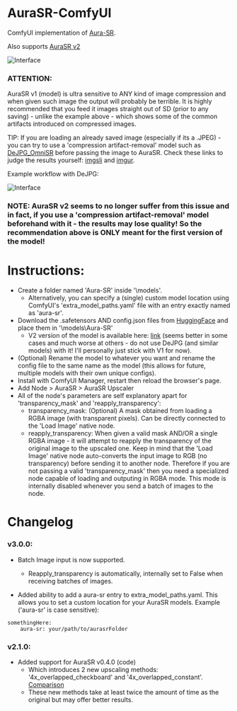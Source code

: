# AuraSR-ComfyUI
ComfyUI implementation of [Aura-SR](https://github.com/fal-ai/aura-sr).

Also supports [AuraSR v2](https://huggingface.co/fal/AuraSR-v2)

![Interface](nodes_preview/pv1.png)


### ATTENTION:

AuraSR v1 (model) is ultra sensitive to ANY kind of image compression and when given such image the output will probably be terrible. It is highly recommended that you feed it images straight out of SD (prior to any saving) - unlike the example above - which shows some of the common artifacts introduced on compressed images.

TIP: If you are loading an already saved image (especially if its a .JPEG) - you can try to use a 'compression artifact-removal' model such as [DeJPG_OmniSR](https://openmodeldb.info/models/1x-DeJPG-OmniSR) before passing the image to AuraSR. Check these links to judge the results yourself: [imgsli](https://imgsli.com/Mjc1NzYw/0/2) and [imgur](https://imgur.com/a/pwFwnwF).

Example workflow with DeJPG:

![Interface](nodes_preview/pv2.png)

### NOTE: AuraSR v2 seems to no longer suffer from this issue and in fact, if you use a 'compression artifact-removal' model beforehand with it - the results may lose quality! So the recommendation above is ONLY meant for the first version of the model!


# Instructions:
- Create a folder named 'Aura-SR' inside '\models'.
  	- Alternatively, you can specify a (single) custom model location using ComfyUI's 'extra_model_paths.yaml' file with an entry exactly named as 'aura-sr'.
- Download the .safetensors AND config.json files from [HuggingFace](https://huggingface.co/fal/AuraSR/tree/main) and place them in '\models\Aura-SR'
	- V2 version of the model is available here: [link](https://huggingface.co/fal/AuraSR-v2/tree/main) (seems better in some cases and much worse at others - do not use DeJPG (and similar models) with it! I'll personally just stick with V1 for now).
- (Optional) Rename the model to whatever you want and rename the config file to the same name as the model (this allows for future, multiple models with their own unique configs).
- Install with ComfyUI Manager, restart then reload the browser's page.
- Add Node > AuraSR > AuraSR Upscaler
- All of the node's parameters are self explanatory apart for 'transparency_mask' and 'reapply_transparency':
  - transparency_mask: (Optional) A mask obtained from loading a RGBA image (with transparent pixels). Can be directly connected to the 'Load Image' native node.
  - reapply_transparency: When given a valid mask AND/OR a single RGBA image - it will attempt to reapply the transparency of the original image to the upscaled one. Keep in mind that the 'Load Image' native node auto-converts the input image to RGB (no transparency) before sending it to another node. Therefore if you are not passing a valid 'transparency_mask' then you need a specialized node capable of loading and outputing in RGBA mode. This mode is internally disabled whenever you send a batch of images to the node.




# Changelog
### v3.0.0:
- Batch Image input is now supported.
	- Reapply_transparency is automatically, internally set to False when receiving batches of images.

- Added ability to add a aura-sr entry to extra_model_paths.yaml. This allows you to set a custom location for your AuraSR models. Example ('aura-sr' is case sensitive):

```
somethingHere:
	aura-sr: your/path/to/aurasrFolder
```

### v2.1.0:
- Added support for AuraSR v0.4.0 (code)
	- Which introduces 2 new upscaling methods: '4x_overlapped_checkboard' and '4x_overlapped_constant'. [Comparison](https://imgsli.com/MjgxMzgx)
	- These new methods take at least twice the amount of time as the original but may offer better results.

